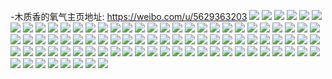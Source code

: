 -木质香的氧气主页地址: https://weibo.com/u/5629363203 
![](https://wx4.sinaimg.cn/mw2000/0068YewHly1h9i6v23t48j32c0340b2b.jpg) 
![](https://wx4.sinaimg.cn/mw2000/0068YewHly1h9i6t469p6j32c035j7wi.jpg) 
![](https://wx4.sinaimg.cn/mw2000/0068YewHly1h9hezb75bjj32c0340hdu.jpg) 
![](https://wx4.sinaimg.cn/mw2000/0068YewHly1h9hezewupzj32c0340hdt.jpg) 
![](https://wx4.sinaimg.cn/mw2000/0068YewHly1h9hezaamiwj31r0340b2a.jpg) 
![](https://wx4.sinaimg.cn/mw2000/0068YewHly1h9hf37izafj30np140jyj.jpg) 
![](https://wx4.sinaimg.cn/mw2000/0068YewHly1h9gc0k3eoqj32c0340e83.jpg) 
![](https://wx4.sinaimg.cn/mw2000/0068YewHly1h8l1x972y8j323p33zqv6.jpg) 
![](https://wx4.sinaimg.cn/mw2000/0068YewHly1h8l252kf3dj32c033zqv6.jpg) 
![](https://wx4.sinaimg.cn/mw2000/0068YewHly1h8l3eghlwsj30tg136aqz.jpg) 
![](https://wx4.sinaimg.cn/mw2000/0068YewHly1h6ixaer2adj30sw13swlf.jpg) 
![](https://wx4.sinaimg.cn/mw2000/0068YewHly1h6ixaf98uqj30qk13uk5s.jpg) 
![](https://wx4.sinaimg.cn/mw2000/0068YewHly1h6ixaho5g0j30t413utsx.jpg) 
![](https://wx4.sinaimg.cn/mw2000/0068YewHly1h6ixai4xtdj30sz13u0vi.jpg) 
![](https://wx4.sinaimg.cn/mw2000/0068YewHly1h6ix7w99kgj329e3140zi.jpg) 
![](https://wx4.sinaimg.cn/mw2000/0068YewHly1h6ix7xayitj32c0340e82.jpg) 
![](https://wx4.sinaimg.cn/mw2000/0068YewHly1h6ixdbjs6dj30sp13ah9h.jpg) 
![](https://wx4.sinaimg.cn/mw2000/0068YewHly1h6ixae23ktj30tb13aq3k.jpg) 
![](https://wx4.sinaimg.cn/mw2000/0068YewHly1h6ixaizn8vj30t0135417.jpg) 
![](https://wx4.sinaimg.cn/mw2000/0068YewHly1h6bn3nr3mfj30tq1bsjrx.jpg) 
![](https://wx4.sinaimg.cn/mw2000/0068YewHly1h4h0e0qrrtj30hn0i975p.jpg) 
![](https://wx4.sinaimg.cn/mw2000/0068YewHly1h4a9vhybpzj32c033y1kz.jpg) 
![](https://wx4.sinaimg.cn/mw2000/0068YewHly1h4a9vcyvxhj32c033ye84.jpg) 
![](https://wx4.sinaimg.cn/mw2000/0068YewHly1h1tdb27x8yj30yi0qhdmn.jpg) 
![](https://wx4.sinaimg.cn/mw2000/0068YewHly1gz7mxxhyzhj31400u8qm2.jpg) 
![](https://wx4.sinaimg.cn/mw2000/0068YewHly1gz7my5o2czj32tc2401kz.jpg) 
![](https://wx4.sinaimg.cn/mw2000/0068YewHly1gz7my2zppkj33342bc1l1.jpg) 
![](https://wx4.sinaimg.cn/mw2000/0068YewHly1gz7my6tztpj32402tc7wi.jpg) 
![](https://wx4.sinaimg.cn/mw2000/0068YewHly1gz7n7qkdozj32402tce84.jpg) 
![](https://wx4.sinaimg.cn/mw2000/0068YewHly1gz7n4w4ogjj31400u015j.jpg) 
![](https://wx4.sinaimg.cn/mw2000/0068YewHly1gz7n4vl3jdj31ha0u0tuj.jpg) 
![](https://wx4.sinaimg.cn/mw2000/0068YewHly1gythg52wvsj30ma0phtdc.jpg) 
![](https://wx4.sinaimg.cn/mw2000/0068YewHly1gxxguwbq0zj30u00uuafg.jpg) 
![](https://wx4.sinaimg.cn/mw2000/0068YewHly1gxx7vks055j30u0140q86.jpg) 
![](https://wx4.sinaimg.cn/mw2000/0068YewHly1gxbdggvrr9j30oq0sggsj.jpg) 
![](https://wx4.sinaimg.cn/mw2000/0068YewHly1gxbda8t31rj320p1yw4qr.jpg) 
![](https://wx4.sinaimg.cn/mw2000/0068YewHly1gxbda3rxtej31sg2dsnnh.jpg) 
![](https://wx4.sinaimg.cn/mw2000/0068YewHly1gxbda6i0tej31hh10ax21.jpg) 
![](https://wx4.sinaimg.cn/mw2000/0068YewHly1gxbda7awolj31sg1sg1kx.jpg) 
![](https://wx4.sinaimg.cn/mw2000/0068YewHly1gxbda5ohhij30yi0pyqgr.jpg) 
![](https://wx4.sinaimg.cn/mw2000/0068YewHly1gxbda9lmiaj31w01w0e3h.jpg) 
![](https://wx4.sinaimg.cn/mw2000/0068YewHly1gxbdloyxgzj30ip0fwwl3.jpg) 
![](https://wx4.sinaimg.cn/mw2000/0068YewHly1gxbda4r823j3292303e83.jpg) 
![](https://wx4.sinaimg.cn/mw2000/0068YewHly1gwuwn9i9m2j30u019awj9.jpg) 
![](https://wx4.sinaimg.cn/mw2000/0068YewHly1gw542ge0q5j30u0140qi4.jpg) 
![](https://wx4.sinaimg.cn/mw2000/0068YewHly1gw54211c8ij30u01407el.jpg) 
![](https://wx4.sinaimg.cn/mw2000/0068YewHly1gw4nf2gwpsj30u0140aoo.jpg) 
![](https://wx4.sinaimg.cn/mw2000/0068YewHly1gw4nf5bunzj30u013cqo2.jpg) 
![](https://wx4.sinaimg.cn/mw2000/0068YewHly1gw4nevbp09j30u01404hs.jpg) 
![](https://wx4.sinaimg.cn/mw2000/0068YewHly1gw4nf8yfzoj30u0140apa.jpg) 
![](https://wx4.sinaimg.cn/mw2000/0068YewHly1gw4nfsjg0yj30u0140h0r.jpg) 
![](https://wx4.sinaimg.cn/mw2000/0068YewHly1gw542ofl1yj30u0140n13.jpg) 
![](https://wx4.sinaimg.cn/mw2000/0068YewHly1gw5421p02lj30u01407no.jpg) 
![](https://wx4.sinaimg.cn/mw2000/0068YewHly1gvlstksl6mj60u03c0hdl02.jpg) 
![](https://wx4.sinaimg.cn/mw2000/0068YewHly1gu9etrl352j60u01407l402.jpg) 
![](https://wx4.sinaimg.cn/mw2000/0068YewHly1gu9ettnzwgj60u0140ne502.jpg) 
![](https://wx4.sinaimg.cn/mw2000/0068YewHly1gu9etm0tpvj60u0140nfd02.jpg) 
![](https://wx4.sinaimg.cn/mw2000/0068YewHly1gu9etpgif1j60u0141njy02.jpg) 
![](https://wx4.sinaimg.cn/mw2000/0068YewHly1gu9etmz5u2j60u0140dnn02.jpg) 
![](https://wx4.sinaimg.cn/mw2000/0068YewHly1gu9etk2zm0j60u0140asg02.jpg) 
![](https://wx4.sinaimg.cn/mw2000/0068YewHly1gt557udvpgj327s27sx6p.jpg) 
![](https://wx4.sinaimg.cn/mw2000/0068YewHly1gt5519v4vpj31rp1sy7uy.jpg) 
![](https://wx4.sinaimg.cn/mw2000/0068YewHly1gt5517nu6bj32bb3324qr.jpg) 
![](https://wx4.sinaimg.cn/mw2000/0068YewHly1gt551cyhndj32bb332u0y.jpg) 
![](https://wx4.sinaimg.cn/mw2000/0068YewHly1gt551geqsgj32dc1s0hdu.jpg) 
![](https://wx4.sinaimg.cn/mw2000/0068YewHly1gt551xnbzcj30tn1m0h2z.jpg) 
![](https://wx4.sinaimg.cn/mw2000/0068YewHly1gt551lq495j32bb2bbqv5.jpg) 
![](https://wx4.sinaimg.cn/mw2000/0068YewHly1gt551sa8evj33322bbe83.jpg) 
![](https://wx4.sinaimg.cn/mw2000/0068YewHly1gt551ujc4oj32592ik7wi.jpg) 
![](https://wx4.sinaimg.cn/mw2000/0068YewHly1gslh4xql5oj30u00zedl7.jpg) 
![](https://wx4.sinaimg.cn/mw2000/0068YewHly1gslh4y6olxj30rp0zbjvh.jpg) 
![](https://wx4.sinaimg.cn/mw2000/0068YewHly1gslh4zbrrjj30u010b0y9.jpg) 
![](https://wx4.sinaimg.cn/mw2000/0068YewHly1gslh4yr6v2j30u014uagc.jpg) 
![](https://wx4.sinaimg.cn/mw2000/0068YewHly1gspyz3kvzuj30u010dgrs.jpg) 
![](https://wx4.sinaimg.cn/mw2000/0068YewHly1grqtmq5b40j30yi1pa16c.jpg) 
![](https://wx4.sinaimg.cn/mw2000/0068YewHly1gqaor1w1rsj31ue2bqq8f.jpg) 
![](https://wx4.sinaimg.cn/mw2000/0068YewHly1gqaoqwrxe6j30pg0qg7ax.jpg) 
![](https://wx4.sinaimg.cn/mw2000/0068YewHly1gqaoqze791j32c0340x6p.jpg) 
![](https://wx4.sinaimg.cn/mw2000/0068YewHly1gqaoqw9yo4j313q124qna.jpg) 
![](https://wx4.sinaimg.cn/mw2000/0068YewHly1gqaor08iemj32c0340e81.jpg) 
![](https://wx4.sinaimg.cn/mw2000/0068YewHly1gqaosp2if2j30o40obwm6.jpg) 
![](https://wx4.sinaimg.cn/mw2000/0068YewHly1gqaotl2846j30sz0oy0za.jpg) 
![](https://wx4.sinaimg.cn/mw2000/0068YewHly1gqaor0y7wlj32c02b8dxj.jpg) 
![](https://wx4.sinaimg.cn/mw2000/0068YewHly1gqaoqwj8cuj30u00yeqc3.jpg) 
![](https://wx4.sinaimg.cn/mw2000/0068YewHly1gkk213j7h9j30rs1r5wuc.jpg) 
![](https://wx4.sinaimg.cn/mw2000/0068YewHly1gkk2183kocj30r20nvtn6.jpg) 
![](https://wx4.sinaimg.cn/mw2000/0068YewHly1gkk21437iaj30rs1dh4ac.jpg) 
![](https://wx4.sinaimg.cn/mw2000/0068YewHly1gkk212lqptj30rq1604it.jpg) 
![](https://wx4.sinaimg.cn/mw2000/0068YewHly1gkk21x8cmyj31sg2ds1ky.jpg) 
